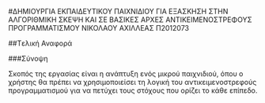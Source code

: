 ﻿#ΔΗΜΙΟΥΡΓΙΑ ΕΚΠΑΙΔΕΥΤΙΚΟΥ ΠΑΙΧΝΙΔΙΟΥ ΓΙΑ ΕΞΑΣΚΗΣΗ ΣΤΗΝ ΑΛΓΟΡΙΘΜΙΚΗ ΣΚΕΨΗ ΚΑΙ ΣΕ ΒΑΣΙΚΕΣ ΑΡΧΕΣ ΑΝΤΙΚΕΙΜΕΝΟΣΤΡΕΦΟΥΣ ΠΡΟΓΡΑΜΜΑΤΙΣΜΟΥ
ΝΙΚΟΛΑΟΥ ΑΧΙΛΛΕΑΣ
Π2012073


##Tελική Αναφορά

###Σύνοψη

Σκοπός της εργασίας είναι η ανάπτυξη ενός μικρού παιχνιδιού, όπου ο χρήστης θα πρέπει να χρησιμοποιείσει τη λογική του αντικειμενοστρεφούς προγραμματισμού για να πετύχει τους στόχους που ορίζει το κάθε επίπεδο.
